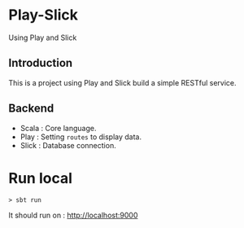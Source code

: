 # Play-Slick
Using Play and Slick

## Introduction
This is a project using Play and Slick build a simple RESTful service.

## Backend
* Scala : Core language.
* Play : Setting ```routes``` to display data.
* Slick : Database connection.

# Run local
    > sbt run
It should run on : [http://localhost:9000](http://localhost:9000)
